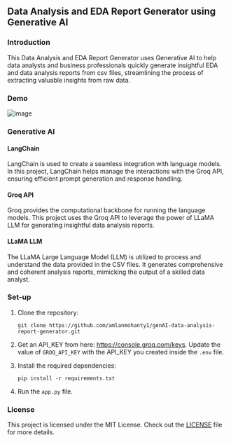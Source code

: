 ## Data Analysis and EDA Report Generator using Generative AI
### Introduction
This Data Analysis and EDA Report Generator uses Generative AI to help data analysts and business professionals quickly generate insightful EDA and data analysis reports from csv files, streamlining the process of extracting valuable insights from raw data.

### Demo

![image](https://github.com/user-attachments/assets/ad60f315-b766-4e4f-9b30-ad11abd1a75c)

### Generative AI

#### LangChain
LangChain is used to create a seamless integration with language models. In this project, LangChain helps manage the interactions with the Groq API, ensuring efficient prompt generation and response handling.

#### Groq API
Groq provides the computational backbone for running the language models. This project uses the Groq API to leverage the power of LLaMA LLM for generating insightful data analysis reports.

#### LLaMA LLM
The LLaMA Large Language Model (LLM) is utilized to process and understand the data provided in the CSV files. It generates comprehensive and coherent analysis reports, mimicking the output of a skilled data analyst.


### Set-up
1. Clone the repository:
    ```
    git clone https://github.com/amlanmohanty1/genAI-data-analysis-report-generator.git
    ```
2. Get an API_KEY from here: https://console.groq.com/keys. Update the value of `GROQ_API_KEY` with the API_KEY you created inside the `.env` file. 

3. Install the required dependencies:
    ```
    pip install -r requirements.txt
    ```
   
4. Run the `app.py` file.


### License
This project is licensed under the MIT License. Check out the [LICENSE](LICENSE) file for more details. 
